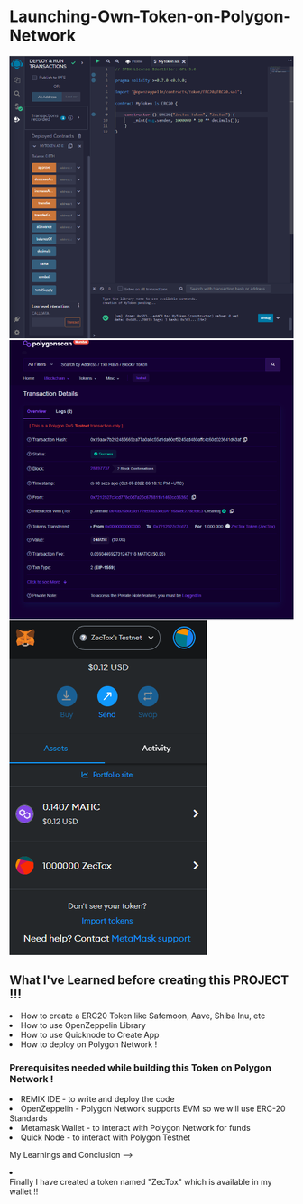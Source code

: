 # Launching-Own-Token-on-Polygon-Network
<img src="https://github.com/ZecTox/Launching-Own-Token-on-Polygon-Network/blob/main/images/Screenshot%202022-10-07%20234719.png"> 
<img src="https://github.com/ZecTox/Launching-Own-Token-on-Polygon-Network/blob/main/images/Screenshot%202022-10-07%20234906.png">
<img src="https://github.com/ZecTox/Launching-Own-Token-on-Polygon-Network/blob/main/images/Screenshot%202022-10-07%20235153.png">

<h2> What I've Learned before creating this PROJECT !!! </h2>
<li> How to create a ERC20 Token like Safemoon, Aave, Shiba Inu, etc </li>
<li> How to use OpenZeppelin Library </li>
<li> How to use Quicknode to Create App </li>
<li> How to deploy on Polygon Network ! </li> 

<h3> Prerequisites needed while building this Token on Polygon Network ! </h3>

<li> REMIX IDE - to write and deploy the code </li>
<li> OpenZeppelin - Polygon Network supports EVM so we will use ERC-20 Standards </li>
<li> Metamask Wallet - to interact with Polygon Network for funds </li>
<li> Quick Node - to interact with Polygon Testnet </li>

My Learnings and Conclusion -->
<li> </li>
Finally I have created a token named "ZecTox" which is available in my wallet !!
